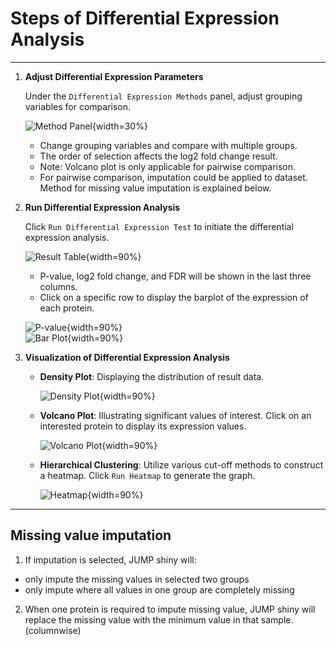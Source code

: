 # Steps of Differential Expression Analysis

---

1. **Adjust Differential Expression Parameters**

   Under the `Differential Expression Methods` panel, adjust grouping variables for comparison.

   ![Method Panel](../www/images/DE_parameter.png){width=30%}

   - Change grouping variables and compare with multiple groups.
   - The order of selection affects the log2 fold change result.
   - Note: Volcano plot is only applicable for pairwise comparison.
   - For pairwise comparison, imputation could be applied to dataset. Method for missing value imputation is explained below.

2. **Run Differential Expression Analysis**

   Click `Run Differential Expression Test` to initiate the differential expression analysis.

   ![Result Table](../www/images/DE_screen.png){width=90%}

   - P-value, log2 fold change, and FDR will be shown in the last three columns.
   - Click on a specific row to display the barplot of the expression of each protein.
   
   ![P-value](../www/images/DE_pval.png){width=90%}  
   ![Bar Plot](../www/images/DE_barplot.png){width=90%}

3. **Visualization of Differential Expression Analysis**

   - **Density Plot**: Displaying the distribution of result data.
   
     ![Density Plot](../www/images/DE_density.png){width=90%}

   - **Volcano Plot**: Illustrating significant values of interest. Click on an interested protein to display its expression values.
   
     ![Volcano Plot](../www/images/DE_volcano.png){width=90%}

   - **Hierarchical Clustering**: Utilize various cut-off methods to construct a heatmap. Click `Run Heatmap` to generate the graph.
   
     ![Heatmap](../www/images/DE_heatmap.png){width=90%}
     
     
---
## Missing value imputation
1. If imputation is selected, JUMP shiny will:  
  - only impute the missing values in selected two groups  
  - only impute where all values in one group are completely missing
2. When one protein is required to impute missing value, JUMP shiny will replace the missing value with the minimum value in that sample.(columnwise)
